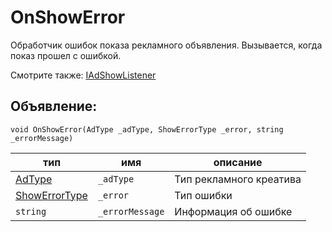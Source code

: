 # OnShowError
Обработчик ошибок показа рекламного объявления. Вызывается, когда показ прошел c ошибкой.

Смотрите также: [IAdShowListener](IAdShowListener.md)

## Объявление:

`void OnShowError(AdType _adType, ShowErrorType _error, string _errorMessage)`

тип | имя | описание
-|-|-
[AdType](../../enums/AdType.md) | `_adType` | Тип рекламного креатива
[ShowErrorType](../../enums/ShowErrorType.md) | `_error` | Тип ошибки
`string` | `_errorMessage` | Информация об ошибке